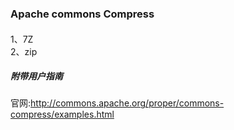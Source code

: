 ### Apache commons Compress

#### 
1、7Z  
2、zip  





##### 附带用户指南
官网:http://commons.apache.org/proper/commons-compress/examples.html

